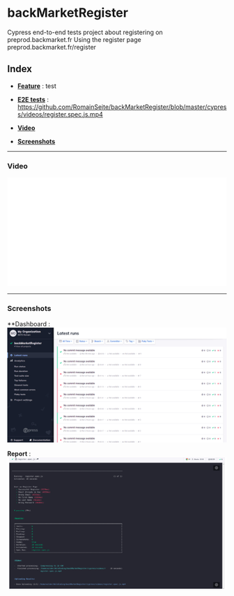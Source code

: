 # backMarketRegister
Cypress end-to-end tests project about registering on preprod.backmarket.fr
Using the register page preprod.backmarket.fr/register

## Index

* [**Feature**](cypress/integration/register.feature) : test

* [**E2E tests**](cypress/integration/register.spec.js) : 
https://github.com/RomainSeite/backMarketRegister/blob/master/cypress/videos/register.spec.js.mp4

* [**Video**](#Video)

* [**Screenshots**](#Screenshots)



- - - - - - - - - - - - - - - - - - - - - - - - - - - - - - -

### Video

![Video](cypress/videos/register.spec.js.gif)

- - - - - - - - - - - - - - - - - - - - - - - - - - - - - - -

### Screenshots

**Dashboard :
![dashboard](cypress/screenshots/dashboardBackMarketRegistration.png)

**Report** :
![**report**](cypress/screenshots/reportBlackMarketregister.png)
